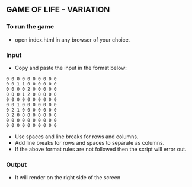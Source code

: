 ## GAME OF LIFE - VARIATION

### To run the game

- open index.html in any browser of your choice.

### Input
- Copy and paste the input in the format below:

```
0 0 0 0 0 0 0 0 0 0
0 0 1 1 0 0 0 0 0 0
0 0 0 0 2 0 0 0 0 0
0 0 0 1 2 0 0 0 0 0
0 0 0 0 0 0 0 0 0 0
0 0 1 0 0 0 0 0 0 0
0 2 1 0 0 0 0 0 0 0
0 2 0 0 0 0 0 0 0 0
0 0 0 0 0 0 0 0 0 0
0 0 0 0 0 0 0 0 0 0
```

- Use spaces and line breaks for rows and columns.
- Add line breaks for rows and spaces to separate as columns.
- If the above format rules are not followed then the script will error out.

### Output
- It will render on the right side of the screen
